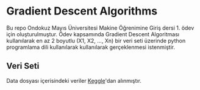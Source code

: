 # Gradient Descent Algorithms
Bu repo Ondokuz Mayıs Üniversitesi Makine Öğrenimine Giriş dersi 1. ödev için oluşturulmuştur.
Ödev kapsamında Gradient Descent Algoritması kullanılarak en az 2 boyutlu (X1, X2, ..., Xn) bir veri seti üzerinde python programlama dili kullanılarak kullanılarak gerçeklenmesi istenmiştir.

## Veri Seti
Data dosyası içerisindeki veriler [Keggle](https://www.kaggle.com/datasets/shree1992/housedata)'dan alınmıştır.
